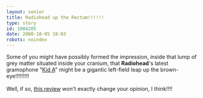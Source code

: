 ```yaml
---
layout: senior
title: Radiohead up the Rectum!!!!!!
type: story
id: 1004205
date: 2000-10-05 18:03
robots: noindex
---
```

Some of you might have possibly formed the impression, inside that lump of grey matter situated inside your cranium, that <b>Radiohead</b>'s latest gramophone "<a href="http://www.radiohead.com/007.html">Kid A</a>" might be a gigantic left-field leap up the brown-eye!!!!!!!!! <br/> <br/>Well, if so, <a href="http://www.pitchforkmedia.com/columns/mi/00-10-03/">this review</a> won't exactly change your opinion, I think!!!!